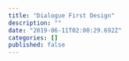 ```yaml
---
title: "Dialogue First Design"
description: ""
date: "2019-06-11T02:00:29.692Z"
categories: []
published: false
---
```



